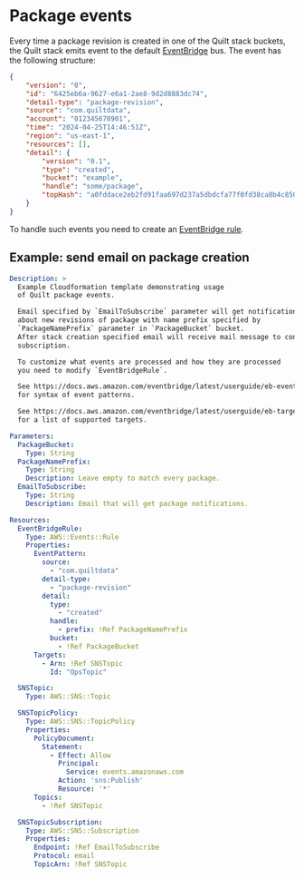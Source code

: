 # Package events

Every time a package revision is created in one of the Quilt stack buckets, the Quilt stack
emits event to the default
[EventBridge](https://docs.aws.amazon.com/eventbridge/latest/userguide/eb-what-is.html)
bus. The event has the following structure:

```json
{
    "version": "0",
    "id": "6425eb6a-9627-e6a1-2ae8-9d2d8883dc74",
    "detail-type": "package-revision",
    "source": "com.quiltdata",
    "account": "012345678901",
    "time": "2024-04-25T14:46:51Z",
    "region": "us-east-1",
    "resources": [],
    "detail": {
        "version": "0.1",
        "type": "created",
        "bucket": "example",
        "handle": "some/package",
        "topHash": "a0fddace2eb2fd91faa697d237a5dbdcfa77f0fd38ca8b4c850dbd93d142ee69"
    }
}
```

To handle such events you need to create an
[EventBridge rule](https://docs.aws.amazon.com/eventbridge/latest/userguide/eb-rules.html).

## Example: send email on package creation

```yaml
Description: >
  Example Cloudformation template demonstrating usage
  of Quilt package events.

  Email specified by `EmailToSubscribe` parameter will get notifications
  about new revisions of package with name prefix specified by
  `PackageNamePrefix` parameter in `PackageBucket` bucket.
  After stack creation specified email will receive mail message to confirm
  subscription.

  To customize what events are processed and how they are processed
  you need to modify `EventBridgeRule`.

  See https://docs.aws.amazon.com/eventbridge/latest/userguide/eb-event-patterns.html
  for syntax of event patterns.

  See https://docs.aws.amazon.com/eventbridge/latest/userguide/eb-targets.html
  for a list of supported targets.

Parameters:
  PackageBucket:
    Type: String
  PackageNamePrefix:
    Type: String
    Description: Leave empty to match every package.
  EmailToSubscribe:
    Type: String
    Description: Email that will get package notifications.

Resources:
  EventBridgeRule:
    Type: AWS::Events::Rule
    Properties:
      EventPattern:
        source:
          - "com.quiltdata"
        detail-type:
          - "package-revision"
        detail:
          type:
            - "created"
          handle:
            - prefix: !Ref PackageNamePrefix
          bucket:
            - !Ref PackageBucket
      Targets:
        - Arn: !Ref SNSTopic
          Id: "OpsTopic"

  SNSTopic:
    Type: AWS::SNS::Topic

  SNSTopicPolicy:
    Type: AWS::SNS::TopicPolicy
    Properties:
      PolicyDocument:
        Statement:
          - Effect: Allow
            Principal:
              Service: events.amazonaws.com
            Action: 'sns:Publish'
            Resource: '*'
      Topics:
        - !Ref SNSTopic

  SNSTopicSubscription:
    Type: AWS::SNS::Subscription
    Properties:
      Endpoint: !Ref EmailToSubscribe
      Protocol: email
      TopicArn: !Ref SNSTopic
```
